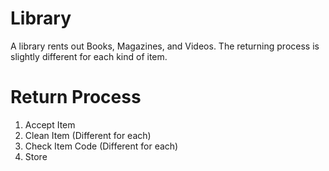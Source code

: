 # Library

A library rents out Books, Magazines, and Videos. The returning process is slightly different for each
kind of item.

# Return Process

1. Accept Item
2. Clean Item (Different for each)
3. Check Item Code (Different for each)
4. Store
